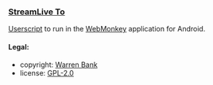 ### [StreamLive To](https://github.com/warren-bank/crx-StreamLive-To/tree/webmonkey-userscript/es6)

[Userscript](https://github.com/warren-bank/crx-StreamLive-To/raw/webmonkey-userscript/es6/webmonkey-userscript/StreamLive-To.user.js) to run in the [WebMonkey](https://github.com/warren-bank/Android-WebMonkey) application for Android.

#### Legal:

* copyright: [Warren Bank](https://github.com/warren-bank)
* license: [GPL-2.0](https://www.gnu.org/licenses/old-licenses/gpl-2.0.txt)
